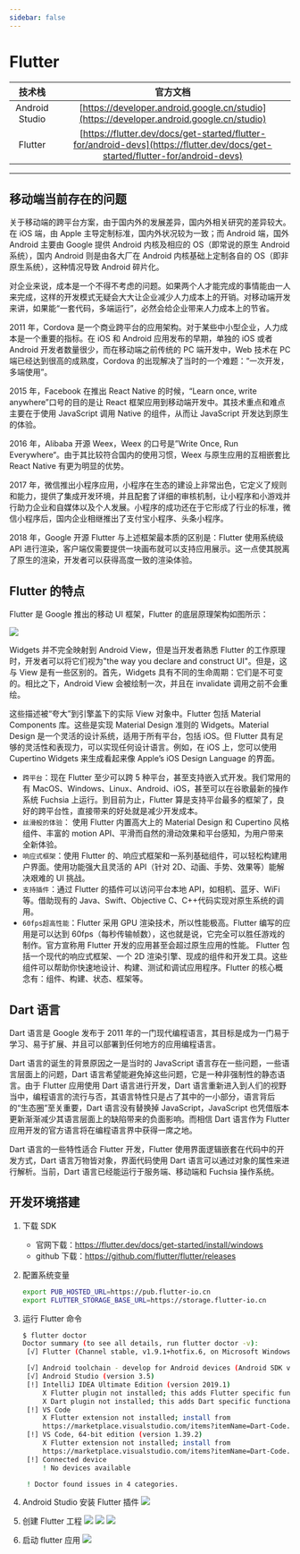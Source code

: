 ```yaml
---
sidebar: false
---
```


# Flutter

|     技术栈     |                                                            官方文档                                                            |
| :------------: | :----------------------------------------------------------------------------------------------------------------------------: |
| Android Studio |                    [https://developer.android.google.cn/studio](https://developer.android.google.cn/studio)                    |
|    Flutter     | [https://flutter.dev/docs/get-started/flutter-for/android-devs](https://flutter.dev/docs/get-started/flutter-for/android-devs) |

---

## 移动端当前存在的问题

关于移动端的跨平台方案，由于国内外的发展差异，国内外相关研究的差异较大。在 iOS 端，由 Apple 主导定制标准，国内外状况较为一致；而 Android 端，国外 Android 主要由 Google 提供 Android 内核及相应的 OS（即常说的原生 Android 系统），国内 Android 则是由各大厂在 Android 内核基础上定制各自的 OS（即非原生系统），这种情况导致 Android 碎片化。

对企业来说，成本是一个不得不考虑的问题。如果两个人才能完成的事情能由一人来完成，这样的开发模式无疑会大大让企业减少人力成本上的开销。对移动端开发来讲，如果能“一套代码，多端运行”，必然会给企业带来人力成本上的节省。

2011 年，Cordova 是一个商业跨平台的应用架构。对于某些中小型企业，人力成本是一个重要的指标。在 iOS 和 Android 应用发布的早期，单独的 iOS 或者 Android 开发者数量很少，而在移动端之前传统的 PC 端开发中，Web 技术在 PC 端已经达到很高的成熟度，Cordova 的出现解决了当时的一个难题：“一次开发，多端使用”。

2015 年，Facebook 在推出 React Native 的时候，“Learn once, write anywhere”口号的目的是让 React 框架应用到移动端开发中。其技术重点和难点主要在于使用 JavaScript 调用 Native 的组件，从而让 JavaScript 开发达到原生的体验。

2016 年，Alibaba 开源 Weex，Weex 的口号是”Write Once, Run Everywhere“。由于其比较符合国内的使用习惯，Weex 与原生应用的互相嵌套比 React Native 有更为明显的优势。

2017 年，微信推出小程序应用，小程序在生态的建设上非常出色，它定义了规则和能力，提供了集成开发环境，并且配套了详细的审核机制，让小程序和小游戏并行助力企业和自媒体以及个人发展。小程序的成功还在于它形成了行业的标准，微信小程序后，国内企业相继推出了支付宝小程序、头条小程序。

2018 年，Google 开源 Flutter 与上述框架最本质的区别是：Flutter 使用系统级 API 进行渲染，客户端仅需要提供一块画布就可以支持应用展示。这一点使其脱离了原生的渲染，开发者可以获得高度一致的渲染体验。

## Flutter 的特点

Flutter 是 Google 推出的移动 UI 框架，Flutter 的底层原理架构如图所示：

![](./flutter-tech.png)

Widgets 并不完全映射到 Android View，但是当开发者熟悉 Flutter 的工作原理时，开发者可以将它们视为"the way you declare and construct UI"。但是，这与 View 是有一些区别的。首先，Widgets 具有不同的生命周期：它们是不可变的。相比之下，Android View 会被绘制一次，并且在 invalidate 调用之前不会重绘。

这些描述被“夸大”到引擎盖下的实际 View 对象中。Flutter 包括 Material Components 库。这些是实现 Material Design 准则的 Widgets。Material Design 是一个灵活的设计系统，适用于所有平台，包括 iOS。但 Flutter 具有足够的灵活性和表现力，可以实现任何设计语言。例如，在 iOS 上，您可以使用 Cupertino Widgets 来生成看起来像 Apple’s iOS Design Language 的界面。

- `跨平台`：现在 Flutter 至少可以跨 5 种平台，甚至支持嵌入式开发。我们常用的有 MacOS、Windows、Linux、Android、iOS，甚至可以在谷歌最新的操作系统 Fuchsia 上运行。到目前为止，Flutter 算是支持平台最多的框架了，良好的跨平台性，直接带来的好处就是减少开发成本。
- `丝滑般的体验`： 使用 Flutter 内置高大上的 Material Design 和 Cupertino 风格组件、丰富的 motion API、平滑而自然的滑动效果和平台感知，为用户带来全新体验。
- `响应式框架`：使用 Flutter 的、响应式框架和一系列基础组件，可以轻松构建用户界面。使用功能强大且灵活的 API（针对 2D、动画、手势、效果等）能解决艰难的 UI 挑战。
- `支持插件`：通过 Flutter 的插件可以访问平台本地 API，如相机、蓝牙、WiFi 等。借助现有的 Java、Swift、Objective C、C++代码实现对原生系统的调用。
- `60fps超高性能`：Flutter 采用 GPU 渲染技术，所以性能极高。Flutter 编写的应用是可以达到 60fps（每秒传输帧数），这也就是说，它完全可以胜任游戏的制作。官方宣称用 Flutter 开发的应用甚至会超过原生应用的性能。
  Flutter 包括一个现代的响应式框架、一个 2D 渲染引擎、现成的组件和开发工具。这些组件可以帮助你快速地设计、构建、测试和调试应用程序。Flutter 的核心概念有：组件、构建、状态、框架等。

## Dart 语言

Dart 语言是 Google 发布于 2011 年的一门现代编程语言，其目标是成为一门易于学习、易于扩展、并且可以部署到任何地方的应用编程语言。

Dart 语言的诞生的背景原因之一是当时的 JavaScript 语言存在一些问题，一些语言层面上的问题，Dart 语言希望能避免掉这些问题，它是一种非强制性的静态语言。由于 Flutter 应用使用 Dart 语言进行开发，Dart 语言重新进入到人们的视野当中，编程语言的流行与否，其语言特性只是占了其中的一小部分，语言背后的“生态圈”至关重要，Dart 语言没有替换掉 JavaScript，JavaScript 也凭借版本更新渐渐减少其语言层面上的缺陷带来的负面影响。而相信 Dart 语言作为 Flutter 应用开发的官方语言将在编程语言界中获得一席之地。

Dart 语言的一些特性适合 Flutter 开发，Flutter 使用界面逻辑嵌套在代码中的开发方式，Dart 语言万物皆对象，界面代码使用 Dart 语言可以通过对象的属性来进行解析。当前，Dart 语言已经能运行于服务端、移动端和 Fuchsia 操作系统。

## 开发环境搭建

1. 下载 SDK
   - 官网下载：https://flutter.dev/docs/get-started/install/windows
   - github 下载：https://github.com/flutter/flutter/releases
2. 配置系统变量
   ```sh
   export PUB_HOSTED_URL=https://pub.flutter-io.cn
   export FLUTTER_STORAGE_BASE_URL=https://storage.flutter-io.cn
   ```
3. 运行 Flutter 命令

   ```sh
   $ flutter doctor
   Doctor summary (to see all details, run flutter doctor -v):
    [√] Flutter (Channel stable, v1.9.1+hotfix.6, on Microsoft Windows [Version 10.0.18362.418], locale zh-CN)

    [√] Android toolchain - develop for Android devices (Android SDK version 28.0.3)
    [√] Android Studio (version 3.5)
    [!] IntelliJ IDEA Ultimate Edition (version 2019.1)
        X Flutter plugin not installed; this adds Flutter specific functionality.
        X Dart plugin not installed; this adds Dart specific functionality.
    [!] VS Code
        X Flutter extension not installed; install from
        https://marketplace.visualstudio.com/items?itemName=Dart-Code.flutter
    [!] VS Code, 64-bit edition (version 1.39.2)
        X Flutter extension not installed; install from
        https://marketplace.visualstudio.com/items?itemName=Dart-Code.flutter
    [!] Connected device
        ! No devices available

    ! Doctor found issues in 4 categories.
   ```

4. Android Studio 安装 Flutter 插件
   ![](./flutter-as-plugins.png)
5. 创建 Flutter 工程
   ![](./flutter-new-01.png)
   ![](./flutter-new-02.png)
   ![](./flutter-new-03.png)
6. 启动 flutter 应用
   ![](./flutter-run.png)

